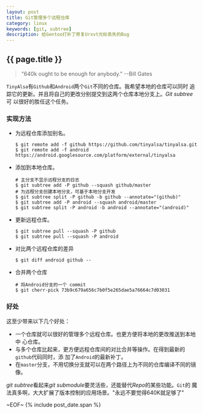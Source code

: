 ```yaml
---
layout: post
title: Git管理多个远程仓库
category: linux
keywords: [git, subtree]
description: 给Gentoo打补丁修复Urxvt光标丢失的Bug
---
```


## {{ page.title }}

> "640k ought to be enough for anybody."
> --Bill Gates

`TinyAlsa`有`Github`和`Android`两个`Git`不同的仓库。我希望本地的仓库可以同时
追踪它的更新。并且将自己的更改分别提交到这两个仓库本地分支上。*Git subtree*可
以很好的胜任这个任务。

### 实现方法

- 为远程仓库添加别名。

	  $ git remote add -f github https://github.com/tinyalsa/tinyalsa.git
      $ git remote add -f android https://android.googlesource.com/platform/external/tinyalsa

- 添加到本地仓库。

	  # 主分支不显示远程分支的日志
      $ git subtree add -P github --squash github/master
	  # 为远程分支创建本地分支，可基于本地分支开发
	  $ git subtree split -P github -b github --annotate="(github)"
	  $ git subtree add -P android --squash android/master
	  $ git subtree split -P android -b android --annotate="(android)"

- 更新远程仓库。

      $ git subtree pull --squash -P github
	  $ git subtree pull --squash -P android

- 对比两个远程仓库的差异

      $ git diff android github --

- 合并两个仓库

	  # 将Android分支的一个 commit
	  $ git cherr-pick 73b9c679a656c7b0f5e265dae5a76664c7d03031

### 好处

这至少带来以下几个好处：

- 一个仓库就可以很好的管理多个远程仓库。也更方便将本地的更改推送到本地中
  心仓库。
- 与多个仓库比起来，更方便远程仓库间的对比合并等操作。在得到最新的`github`代码同时，添
  加了`Android`的最新补丁。
- 在`master`分支，不用切换分支就可以在两个路径上为不同的仓库编译不同的镜像。


*git subtree*看起来*git submodule*要灵活些，还能替代*Repo*的某些功能。`Git`的
魔法真多啊，大大扩展了版本控制的应用场景。"永远不要觉得640K就足够了"

~EOF~ {% include post_date.span %}
